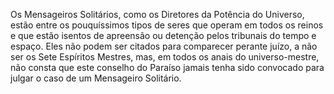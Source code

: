 ﻿Os Mensageiros Solitários, como os Diretores da Potência do Universo, estão entre os pouquíssimos tipos de seres que operam em todos os reinos e que estão isentos de apreensão ou detenção pelos tribunais do tempo e espaço. Eles não podem ser citados para comparecer perante juízo, a não ser os Sete Espíritos Mestres, mas, em todos os anais do universo-mestre, não consta que este conselho do Paraíso jamais tenha sido convocado para julgar o caso de um Mensageiro Solitário.